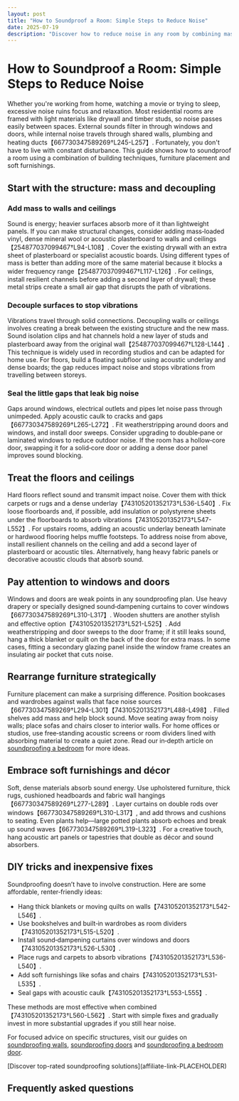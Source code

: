 ```yaml
---
layout: post
title: "How to Soundproof a Room: Simple Steps to Reduce Noise"
date: 2025-07-19
description: "Discover how to reduce noise in any room by combining mass, decoupling, soft furnishings and sealing gaps. Practical tips for bedrooms, offices and more."
---
```


# How to Soundproof a Room: Simple Steps to Reduce Noise

Whether you're working from home, watching a movie or trying to sleep, excessive noise ruins focus and relaxation. Most residential rooms are framed with light materials like drywall and timber studs, so noise passes easily between spaces. External sounds filter in through windows and doors, while internal noise travels through shared walls, plumbing and heating ducts【667730347589269†L245-L257】. Fortunately, you don't have to live with constant disturbance. This guide shows how to soundproof a room using a combination of building techniques, furniture placement and soft furnishings.

## Start with the structure: mass and decoupling

### Add mass to walls and ceilings

Sound is energy; heavier surfaces absorb more of it than lightweight panels. If you can make structural changes, consider adding mass‑loaded vinyl, dense mineral wool or acoustic plasterboard to walls and ceilings【254877037099467†L94-L108】. Cover the existing drywall with an extra sheet of plasterboard or specialist acoustic boards. Using different types of mass is better than adding more of the same material because it blocks a wider frequency range【254877037099467†L117-L126】. For ceilings, install resilient channels before adding a second layer of drywall; these metal strips create a small air gap that disrupts the path of vibrations.

### Decouple surfaces to stop vibrations

Vibrations travel through solid connections. Decoupling walls or ceilings involves creating a break between the existing structure and the new mass. Sound isolation clips and hat channels hold a new layer of studs and plasterboard away from the original wall【254877037099467†L128-L144】. This technique is widely used in recording studios and can be adapted for home use. For floors, build a floating subfloor using acoustic underlay and dense boards; the gap reduces impact noise and stops vibrations from travelling between storeys.

### Seal the little gaps that leak big noise

Gaps around windows, electrical outlets and pipes let noise pass through unimpeded. Apply acoustic caulk to cracks and gaps【667730347589269†L265-L272】. Fit weatherstripping around doors and windows, and install door sweeps. Consider upgrading to double‑pane or laminated windows to reduce outdoor noise. If the room has a hollow‑core door, swapping it for a solid‑core door or adding a dense door panel improves sound blocking.

## Treat the floors and ceilings

Hard floors reflect sound and transmit impact noise. Cover them with thick carpets or rugs and a dense underlay【743105201352173†L536-L540】. Fix loose floorboards and, if possible, add insulation or polystyrene sheets under the floorboards to absorb vibrations【743105201352173†L547-L552】. For upstairs rooms, adding an acoustic underlay beneath laminate or hardwood flooring helps muffle footsteps. To address noise from above, install resilient channels on the ceiling and add a second layer of plasterboard or acoustic tiles. Alternatively, hang heavy fabric panels or decorative acoustic clouds that absorb sound.

## Pay attention to windows and doors

Windows and doors are weak points in any soundproofing plan. Use heavy drapery or specially designed sound‑dampening curtains to cover windows【667730347589269†L310-L317】. Wooden shutters are another stylish and effective option【743105201352173†L521-L525】. Add weatherstripping and door sweeps to the door frame; if it still leaks sound, hang a thick blanket or quilt on the back of the door for extra mass. In some cases, fitting a secondary glazing panel inside the window frame creates an insulating air pocket that cuts noise.

## Rearrange furniture strategically

Furniture placement can make a surprising difference. Position bookcases and wardrobes against walls that face noise sources【667730347589269†L294-L301】【743105201352173†L488-L498】. Filled shelves add mass and help block sound. Move seating away from noisy walls; place sofas and chairs closer to interior walls. For home offices or studios, use free‑standing acoustic screens or room dividers lined with absorbing material to create a quiet zone. Read our in‑depth article on [soundproofing a bedroom](/posts/soundproof-bedroom) for more ideas.

## Embrace soft furnishings and décor

Soft, dense materials absorb sound energy. Use upholstered furniture, thick rugs, cushioned headboards and fabric wall hangings【667730347589269†L277-L289】. Layer curtains on double rods over windows【667730347589269†L310-L317】, and add throws and cushions to seating. Even plants help—large potted plants absorb echoes and break up sound waves【667730347589269†L319-L323】. For a creative touch, hang acoustic art panels or tapestries that double as décor and sound absorbers.

## DIY tricks and inexpensive fixes

Soundproofing doesn’t have to involve construction. Here are some affordable, renter‑friendly ideas:

- Hang thick blankets or moving quilts on walls【743105201352173†L542-L546】.
- Use bookshelves and built‑in wardrobes as room dividers【743105201352173†L515-L520】.
- Install sound‑dampening curtains over windows and doors【743105201352173†L526-L530】.
- Place rugs and carpets to absorb vibrations【743105201352173†L536-L540】.
- Add soft furnishings like sofas and chairs【743105201352173†L531-L535】.
- Seal gaps with acoustic caulk【743105201352173†L553-L555】.

These methods are most effective when combined【743105201352173†L560-L562】. Start with simple fixes and gradually invest in more substantial upgrades if you still hear noise.

For focused advice on specific structures, visit our guides on [soundproofing walls](/posts/soundproof-wall), [soundproofing doors](/posts/soundproof-door) and [soundproofing a bedroom door](/posts/soundproof-bedroom-door).

<div>
  [Discover top-rated soundproofing solutions](affiliate-link-PLACEHOLDER)
</div>

## Frequently asked questions

<script type="application/ld+json">
{
  "@context": "https://schema.org",
  "@type": "FAQPage",
  "mainEntity": [{
    "@type": "Question",
    "name": "What is the easiest way to soundproof a room?",
    "acceptedAnswer": {
      "@type": "Answer",
      "text": "Start with soft furnishings and sealing gaps. Add thick rugs, hang heavy curtains, apply weatherstripping around doors and windows, and position bookshelves against noisy walls. These affordable steps reduce noise without construction."
    }
  }, {
    "@type": "Question",
    "name": "How do I soundproof a floor?",
    "acceptedAnswer": {
      "@type": "Answer",
      "text": "Cover hard floors with dense carpets or rugs and a thick underlay. Fix loose boards and add insulation or polystyrene underneath if possible. An acoustic underlay beneath laminate or hardwood flooring also helps."
    }
  }, {
    "@type": "Question",
    "name": "Can I soundproof a room without removing walls?",
    "acceptedAnswer": {
      "@type": "Answer",
      "text": "Yes. Use renter‑friendly solutions like curtains, blankets, foam panels, rugs, and strategic furniture placement. Sealing gaps with acoustic caulk and adding weatherstripping make a noticeable difference too."
    }
  }, {
    "@type": "Question",
    "name": "Does soundproof paint work?",
    "acceptedAnswer": {
      "@type": "Answer",
      "text": "Soundproof paint may reduce high‑frequency noise slightly but it cannot match the performance of added mass or decoupling. Consider it a minor supplement rather than a primary solution."
    }
  }]
}
</script>

